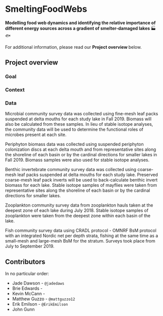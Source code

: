 # SmeltingFoodWebs

<b> Modelling food web dynamics and identifying the relative importance of different energy sources across a gradient of smelter-damaged lakes </b> :factory: :fish:

For additional information, please read our <b> Project overview </b> below.

## Project overview

### Goal

### Context



### Data

Microbial community survey data was collected using fine-mesh leaf packs suspended at delta mouths for each study lake in Fall 2019. Biomass will also be calculated from these samples. In lieu of stable isotope analyses, the community data will be used to determine the functional roles of microbes present at each site.

Periphyton biomass data was collected using suspended periphyton colonization discs at each delta mouth and from representative sites along the shoreline of each basin or by the cardinal directions for smaller lakes in Fall 2019. Biomass samples were also used for stable isotope analyses.

Benthic invertebrate community survey data was collected using coarse-mesh leaf packs suspended at delta mouths for each study lake. Preserved coarse-mesh leaf pack inverts will be used to back-calculate benthic invert biomass for each lake. Stable isotope samples of mayflies were taken from representative sites along the shoreline of each basin or by the cardinal directions for smaller lakes.

Zooplankton community survey data from zooplankton hauls taken at the deepest zone of each lake during July 2018. Stable isotope samples of zooplankton were taken from the deepest zone within each basin of the lake.

Fish community survey data using CRADL protocol - OMNRF BsM protocol with an integrated Nordic net per depth strata, fishing at the same time as a small-mesh and large-mesh BsM for the stratum. Surveys took place from July to September 2019.

## Contributors

In no particular order:

- Jade Dawson - `@jadedaws`
- Brie Edwards -
- Kevin McCann -
- Matthew Guzzo - `@mattguzzo12`
- Erik Emilson -  `@ErikEmilson`
- John Gunn
